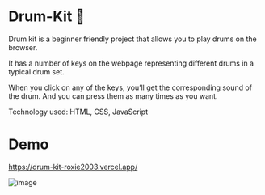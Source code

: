# Drum-Kit 🥁

Drum kit is a beginner friendly project that allows you to play drums on the browser.

It has a number of keys on the webpage representing different drums in a typical drum set. 

When you click on any of the keys, you’ll get the corresponding sound of the drum. And you can press them as many times as you want.

Technology used: HTML, CSS, JavaScript


# Demo

https://drum-kit-roxie2003.vercel.app/

![image](https://user-images.githubusercontent.com/59964427/225333353-9f695fa6-5767-4538-adde-fa59e0bc460d.png)
